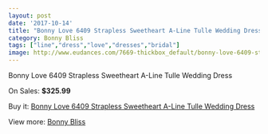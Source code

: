 ```yaml
---
layout: post
date: '2017-10-14'
title: "Bonny Love 6409 Strapless Sweetheart A-Line Tulle Wedding Dress"
category: Bonny Bliss
tags: ["line","dress","love","dresses","bridal"]
image: http://www.eudances.com/7669-thickbox_default/bonny-love-6409-strapless-sweetheart-a-line-tulle-wedding-dress.jpg
---
```

Bonny Love 6409 Strapless Sweetheart A-Line Tulle Wedding Dress

On Sales: **$325.99**
<a href="https://www.eudances.com/en/bonny-bliss/2713-bonny-love-6409-strapless-sweetheart-a-line-tulle-wedding-dress.html"><amp-img layout="responsive" width="600" height="600" src="//www.eudances.com/7669-thickbox_default/bonny-love-6409-strapless-sweetheart-a-line-tulle-wedding-dress.jpg" alt="Bonny Love 6409 Strapless Sweetheart A-Line Tulle Wedding Dress 0" /></a>
<a href="https://www.eudances.com/en/bonny-bliss/2713-bonny-love-6409-strapless-sweetheart-a-line-tulle-wedding-dress.html"><amp-img layout="responsive" width="600" height="600" src="//www.eudances.com/7672-thickbox_default/bonny-love-6409-strapless-sweetheart-a-line-tulle-wedding-dress.jpg" alt="Bonny Love 6409 Strapless Sweetheart A-Line Tulle Wedding Dress 1" /></a>
<a href="https://www.eudances.com/en/bonny-bliss/2713-bonny-love-6409-strapless-sweetheart-a-line-tulle-wedding-dress.html"><amp-img layout="responsive" width="600" height="600" src="//www.eudances.com/7671-thickbox_default/bonny-love-6409-strapless-sweetheart-a-line-tulle-wedding-dress.jpg" alt="Bonny Love 6409 Strapless Sweetheart A-Line Tulle Wedding Dress 2" /></a>
<a href="https://www.eudances.com/en/bonny-bliss/2713-bonny-love-6409-strapless-sweetheart-a-line-tulle-wedding-dress.html"><amp-img layout="responsive" width="600" height="600" src="//www.eudances.com/7670-thickbox_default/bonny-love-6409-strapless-sweetheart-a-line-tulle-wedding-dress.jpg" alt="Bonny Love 6409 Strapless Sweetheart A-Line Tulle Wedding Dress 3" /></a>

Buy it: [Bonny Love 6409 Strapless Sweetheart A-Line Tulle Wedding Dress](https://www.eudances.com/en/bonny-bliss/2713-bonny-love-6409-strapless-sweetheart-a-line-tulle-wedding-dress.html "Bonny Love 6409 Strapless Sweetheart A-Line Tulle Wedding Dress")

View more: [Bonny Bliss](https://www.eudances.com/en/40-bonny-bliss "Bonny Bliss")